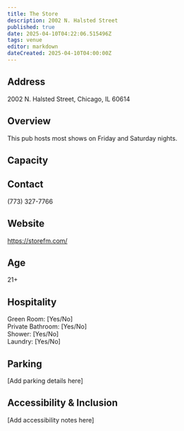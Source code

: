 ```yaml
---
title: The Store
description: 2002 N. Halsted Street
published: true
date: 2025-04-10T04:22:06.515496Z
tags: venue
editor: markdown
dateCreated: 2025-04-10T04:00:00Z
---
```


## Address

2002 N. Halsted Street, Chicago, IL 60614

## Overview

This pub hosts most shows on Friday and Saturday nights.

## Capacity



## Contact

(773) 327-7766

## Website

https://storefm.com/

## Age

21+

## Hospitality

Green Room: [Yes/No]  
Private Bathroom: [Yes/No]  
Shower: [Yes/No]  
Laundry: [Yes/No]

## Parking

[Add parking details here]

## Accessibility & Inclusion

[Add accessibility notes here]
